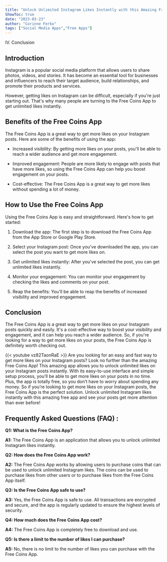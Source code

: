 ```yaml
---
title: "Unlock Unlimited Instagram Likes Instantly with this Amazing Free Coins App!"
ShowToc: true 
date: "2023-03-23"
author: "Corinne Ferko" 
tags: ["Social Media Apps","Free Apps"]
---
```

IV. Conclusion 

## Introduction 

Instagram is a popular social media platform that allows users to share photos, videos, and stories. It has become an essential tool for businesses and influencers to reach their target audience, build relationships, and promote their products and services.

However, getting likes on Instagram can be difficult, especially if you're just starting out. That's why many people are turning to the Free Coins App to get unlimited likes instantly.

## Benefits of the Free Coins App

The Free Coins App is a great way to get more likes on your Instagram posts. Here are some of the benefits of using the app:

- Increased visibility: By getting more likes on your posts, you'll be able to reach a wider audience and get more engagement.

- Improved engagement: People are more likely to engage with posts that have more likes, so using the Free Coins App can help you boost engagement on your posts.

- Cost-effective: The Free Coins App is a great way to get more likes without spending a lot of money.

## How to Use the Free Coins App

Using the Free Coins App is easy and straightforward. Here's how to get started:

1. Download the app: The first step is to download the Free Coins App from the App Store or Google Play Store.

2. Select your Instagram post: Once you've downloaded the app, you can select the post you want to get more likes on.

3. Get unlimited likes instantly: After you've selected the post, you can get unlimited likes instantly.

4. Monitor your engagement: You can monitor your engagement by checking the likes and comments on your post.

5. Reap the benefits: You'll be able to reap the benefits of increased visibility and improved engagement.

## Conclusion

The Free Coins App is a great way to get more likes on your Instagram posts quickly and easily. It's a cost-effective way to boost your visibility and engagement, and it can help you reach a wider audience. So, if you're looking for a way to get more likes on your posts, the Free Coins App is definitely worth checking out.

{{< youtube vz82TaonRaE >}} 
Are you looking for an easy and fast way to get more likes on your Instagram posts? Look no further than the amazing Free Coins App! This amazing app allows you to unlock unlimited likes on your Instagram posts instantly. With its easy-to-use interface and simple setup process, you’ll be able to get more likes on your posts in no time. Plus, the app is totally free, so you don’t have to worry about spending any money. So if you’re looking to get more likes on your Instagram posts, the Free Coins App is the perfect solution. Unlock unlimited Instagram likes instantly with this amazing free app and see your posts get more attention than ever before!

## Frequently Asked Questions (FAQ) :
**Q1: What is the Free Coins App?**

**A1:** The Free Coins App is an application that allows you to unlock unlimited Instagram likes instantly.

**Q2: How does the Free Coins App work?**

**A2:** The Free Coins App works by allowing users to purchase coins that can be used to unlock unlimited Instagram likes. The coins can be used to purchase likes from other users or to purchase likes from the Free Coins App itself. 

**Q3: Is the Free Coins App safe to use?**

**A3:** Yes, the Free Coins App is safe to use. All transactions are encrypted and secure, and the app is regularly updated to ensure the highest levels of security. 

**Q4: How much does the Free Coins App cost?**

**A4:** The Free Coins App is completely free to download and use. 

**Q5: Is there a limit to the number of likes I can purchase?**

**A5:** No, there is no limit to the number of likes you can purchase with the Free Coins App.


